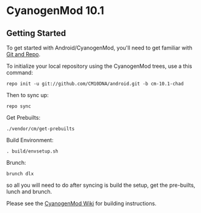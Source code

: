 CyanogenMod 10.1
===========

Getting Started
---------------

To get started with Android/CyanogenMod, you'll need to get
familiar with [Git and Repo](http://source.android.com/download/using-repo).

To initialize your local repository using the CyanogenMod trees, use a this command:

    repo init -u git://github.com/CM10DNA/android.git -b cm-10.1-chad

Then to sync up:

    repo sync

Get Prebuilts:

    ./vendor/cm/get-prebuilts
	
Build Environment:

    . build/envsetup.sh
	
Brunch:
	
	brunch dlx

so all you will need to do after syncing is build the setup, get the pre-builts, lunch and brunch.

Please see the [CyanogenMod Wiki](http://wiki.cyanogenmod.com/) for building instructions.